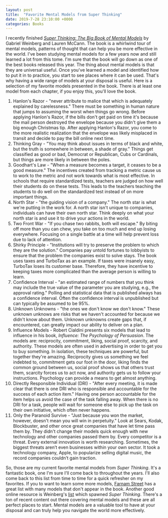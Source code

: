 ```yaml
---
layout: post
title:  "Favorite Mental Models from Super Thinking"
date: 2019-7-28 23:10:00 +0000
categories: Books
---
```


I recently finished *[Super Thinking: The Big Book of Mental Models][st]* by Gabriel Weinberg and Lauren McCann. The book is a whirlwind tour of mental models, patterns of thought that can help you be more effective in the world. I've been studying mental models for a few years now and still learned a lot from this tome. I'm sure that the book will go down as one of the best books released this year. The thing about mental models is that they are universal useful. Once you've learned a model and identified how to put it in to practice, you start to see places where it can be used. That's why having a wide range of models at your disposal is useful. Here is a selection of my favorite models presented in the book. There is at least one model from each chapter, if you enjoy this, you'll love the book.

1. Hanlon's Razor - "never attribute to malice that which is adequately explained by carelessness." There must be something in human nature that jumps to assuming the worst when things go wrong. Before applying Hanlon's Razor, if the bills don't get paid on time it's because the mail person destroyed the envelope because you didn't give them a big enough Christmas tip. After applying Hanlon's Razor, you come to the more realistic realization that the envelope was likely misplaced in transit and decide to pay the bill online next time.  
2. Thinking Gray - "You may think about issues in terms of black and white, but the truth is somewhere in between, a shade of gray." Things get classified as good or bad, Democrat or Republican, Cubs or Cardinals, but things are more likely in between the poles.  
3. Goodhart's Law - "When a measure becomes a target, it ceases to be a good measure." The incentives created from tracking a metric cause us to work to the metric and not work towards what is most effective. In schools that require standardized tests, teachers are judged on how well their students do on these tests. This leads to the teachers teaching the students to do well on the standardized test instead of on more important things.  
4. North Star - "the guiding vision of a company." The north star is what we're putting in the work for. A north star isn't unique to companies, individuals can have their own north star. Think deeply on what your north star is and use it to drive your actions in the world.  
5. Two Front War - "If you chase two rabbits, both will escape." By biting off more than you can chew, you take on too much and end up losing everywhere. Focusing on a single battle at a time will help prevent loss due to lack of attention. 
6. Shirky Principle - "Institutions will try to preserve the problem to which they are the solution." Companies pay untold fortunes to lobbyists to ensure that the problem the companies exist to solve stays. The book uses taxes and TurboTax as an example. If taxes were insanely easy, TurboTax loses its customer base. Therefore, they have incentive to keeping taxes more complicated than the average person is willing to learn.  
7. Confidence Interval - "an estimated range of numbers that you think may include the true value of the parameter you are studying, e.g., the approval rating." Polling and statistical data that is published always has a confidence interval. Often the confidence interval is unpublished but can typically be assumed to be 95%.   
8. Unknown Unknowns - "the ones we don't know we don't know." These unknown unknows are risks that we haven't accounted for because we didn't know about them. Unknown unknowns create gaps that, if encountered, can greatly impact our ability to deliver on a plan.    
9. Influence Models - Robert Cialdini presents six models that lead to influence in his book, *Influence: The Psychology of Persuasion*. The models are: reciprocity, commitment, liking, social proof, scarcity, and authority. These models are often used in advertising in order to get you to buy something. In isolation, these techniques are powerful, but together they're amazing. Reciprocity gives us something we feel indebted to, commitment gets our foot in the door, liking finds the common ground between us, social proof shows us that others trust them, scarcity forces us to act now, and authority gets us to follow your instructions. Psychology can provide a means to get almost anything.  
10. Directly Responsible Individual (DRI) - "After every meeting, it is made clear that there is one DRI who is responsible and accountable for the success of each action item." Having one person accountable for the item helps us avoid the case of the task falling away.  When there is no DRI for a task, people will wait for someone else to pick up the task on their own initiative, which often never happens.  
11. Only the Paranoid Survive - "Just because you won the market, however, doesn't mean you will win in perpetuity." Look at Sears, Kodak, Blockbuster, and other once great companies that have let time pass them by. They didn't change their models quick enough with new technology and other companies passed them by. Every competitor is a threat. Every external innovation is worth researching. Sometimes, the biggest threats aren’t even businesses within your own sector. It took a technology company, Apple, to popularize selling digital music, the record companies couldn’t gain traction.   

So, those are my current favorite mental models from *Super Thinking*. It's a fantastic book, one I'm sure I'll come back to throughout the years. I'll also come back to this list from time to time for a quick refresher on my favorites. If you to want to learn some more models, [Farnam Street][fsl] has a great list with many models that don't appear in the book. Another good online resource is Weinberg's [list][li] which spawned *Super Thinking*. There's a ton of recent content out there covering mental models and these are all perfect places to start. Mental models are a valuable tool to have at your disposal and can truly help you navigate the world more effectively.

[fsl]: https://fs.blog/mental-models/
[st]: https://www.amazon.com/Super-Thinking-Book-Mental-Models-ebook/dp/B07P8J83WR/
[li]: https://medium.com/@yegg/mental-models-i-find-repeatedly-useful-936f1cc405d